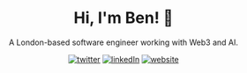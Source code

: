 <div align="center">

# Hi, I'm Ben! :wave:

A London-based software engineer working with Web3 and AI.

<p>
  <a href="https://twitter.com/mrbaessler"><img src="https://img.shields.io/badge/Twitter-1DA1F2?style=for-the-badge&logo=twitter&logoColor=white" alt="twitter"/></a>
  <a href="https://linkedin.com/in/benbaessler"><img src="https://img.shields.io/badge/LinkedIn-0077B5?style=for-the-badge&logo=linkedin&logoColor=white" alt="linkedIn"/></a>
  <a href="https://benbaessler.com"><img src="https://img.shields.io/badge/website-000000?style=for-the-badge&logo=About.me&logoColor=white" alt="website"/></a>
</p>
